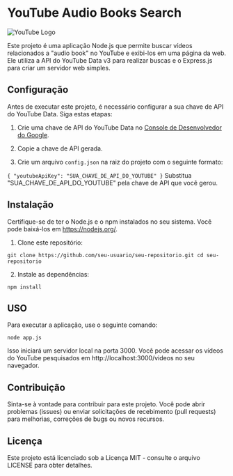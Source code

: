 # YouTube Audio Books Search

![YouTube Logo](https://www.gstatic.com/youtube/img/branding/youtubelogo/svg/youtubelogo.svg)

Este projeto é uma aplicação Node.js que permite buscar vídeos relacionados a "audio book" no YouTube e exibi-los em uma página da web. Ele utiliza a API do YouTube Data v3 para realizar buscas e o Express.js para criar um servidor web simples.

## Configuração

Antes de executar este projeto, é necessário configurar a sua chave de API do YouTube Data. Siga estas etapas:

1. Crie uma chave de API do YouTube Data no [Console de Desenvolvedor do Google](https://console.developers.google.com/).

2. Copie a chave de API gerada.

3. Crie um arquivo `config.json` na raiz do projeto com o seguinte formato:

  `
  {
    "youtubeApiKey": "SUA_CHAVE_DE_API_DO_YOUTUBE"
  }
  `
Substitua "SUA_CHAVE_DE_API_DO_YOUTUBE" pela chave de API que você gerou.

## Instalação

Certifique-se de ter o Node.js e o npm instalados no seu sistema. Você pode baixá-los em https://nodejs.org/.


1. Clone este repositório:

  `git clone https://github.com/seu-usuario/seu-repositorio.git
  cd seu-repositorio`  

2. Instale as dependências:

  `npm install`

## USO

Para executar a aplicação, use o seguinte comando:

  `node app.js`

Isso iniciará um servidor local na porta 3000. Você pode acessar os vídeos do YouTube pesquisados em http://localhost:3000/videos no seu navegador.


## Contribuição

Sinta-se à vontade para contribuir para este projeto. Você pode abrir problemas (issues) ou enviar solicitações de recebimento (pull requests) para melhorias, correções de bugs ou novos recursos.

## Licença

Este projeto está licenciado sob a Licença MIT - consulte o arquivo LICENSE para obter detalhes.

